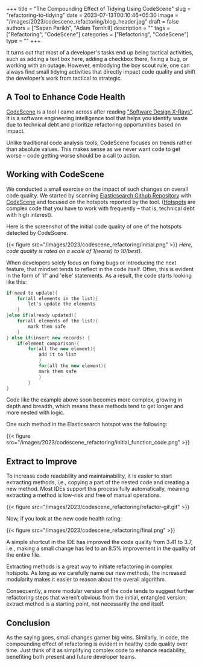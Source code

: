+++
title = "The Compounding Effect of Tidying Using CodeScene"
slug = "refactoring-to-tidying"
date = 2023-07-13T00:10:46+05:30
image = "/images/2023/codescene_refactoring/blog_header.jpg"
draft = false
authors = ["Sapan Parikh", "Adam Tornhill]
description = ""
tags = ["Refactoring", "CodeScene"]
categories = ["Refactoring", "CodeScene"]
type = ""
+++

It turns out that most of a developer's tasks end up being tactical activities, such as adding a text box here, adding a checkbox there, fixing a bug, or working with an outage. However, embodying the boy scout rule, one can always find small tidying activities that directly impact code quality and shift the developer’s work from tactical to strategic.

## A Tool to Enhance Code Health

[CodeScene](https://codescene.com/) is a tool I came across after reading ["Software Design X-Rays”](https://pragprog.com/titles/atevol/software-design-x-rays/). It is a software engineering intelligence tool that helps you identify waste due to technical debt and prioritize refactoring opportunities based on impact.

Unlike traditional code analysis tools, CodeScene focuses on trends rather than absolute values. This makes sense as we never want code to get worse – code getting worse should be a call to action.

## Working with CodeScene

We conducted a small exercise on the impact of such changes on overall code quality. We started by scanning [Elasticsearch Github Repository](https://github.com/elastic/elasticsearch) with [CodeScene](https://codescene.io) and focused on the hotspots reported by the tool. ([Hotspots](https://codescene.com/blog/prioritize-technical-debt-by-impact/) are complex code that you have to work with frequently – that is, technical debt with high interest).

Here is the screenshot of the initial code quality of one of the hotspots detected by CodeScene.

{{< figure src="/images/2023/codescene_refactoring/initial.png" >}} <i>Here, code quality is rated on a scale of 1(worst) to 10(best).</i>

When developers solely focus on fixing bugs or introducing the next feature, that mindset tends to reflect in the code itself. Often, this is evident in the form of 'if' and 'else' statements. As a result, the code starts looking like this:

```java
if(need to update){
	for(all elements in the list){
		let's update the elements
	}
}else if(already updated){
	for(all elements of the list){
		mark them safe
	}
} else if(insert new records) {
	if(element comparison){
		for(all the new element){
			add it to list
        	}
        	for(all the new element){
			mark them safe
        	}
    	}
}
```

Code like the example above soon becomes more complex, growing in depth and breadth, which means these methods tend to get longer and more nested with logic.  

One such method in the Elasticsearch hotspot was the following:

{{< figure src="/images/2023/codescene_refactoring/initial_function_code.png" >}}

## Extract to Improve

To increase code readability and maintainability, it is easier to start extracting methods, i.e., copying a part of the nested code and creating a new method. Most IDEs support this process fully automatically, meaning extracting a method is low-risk and free of manual operations.


{{< figure src="/images/2023/codescene_refactoring/refactor-gif.gif" >}}

Now, if you look at the new code health rating:

{{< figure src="/images/2023/codescene_refactoring/final.png" >}}

A simple shortcut in the IDE has improved the code quality from 3.41 to 3.7, i.e., making a small change has led to an 8.5% improvement in the quality of the entire file.

Extracting methods is a great way to initiate refactoring in complex hotspots. As long as we carefully name our new methods, the increased modularity makes it easier to reason about the overall algorithm.

Consequently, a more modular version of the code tends to suggest further refactoring steps that weren’t obvious from the initial, entangled version; extract method is a starting point, not necessarily the end itself.

## Conclusion

As the saying goes, small changes garner big wins. Similarly, in code, the compounding effect of refactoring is evident in healthy code quality over time. Just think of it as simplifying complex code to enhance readability, benefiting both present and future developer teams. 

